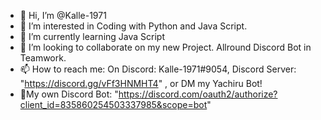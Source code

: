 - 👋 Hi, I’m @Kalle-1971
- 👀 I’m interested in Coding with Python and Java Script.
- 🌱 I’m currently learning Java Script
- 💞️ I’m looking to collaborate on my new Project. Allround Discord Bot in Teamwork.
- 📫 How to reach me: On Discord: Kalle-1971#9054, Discord Server: "https://discord.gg/vFf3HNMHT4" , or DM my Yachiru Bot!
- 🤖My own Discord Bot: "https://discord.com/oauth2/authorize?client_id=835860254503337985&scope=bot"
<!---
Kalle-1971/Kalle-1971 is a ✨ special ✨ repository because its `README.md` (this file) appears on your GitHub profile.
You can click the Preview link to take a look at your changes.
--->
